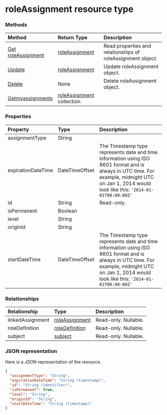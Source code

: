 # roleAssignment resource type




### Methods

| Method		   | Return Type	|Description|
|:---------------|:--------|:----------|
|[Get roleAssignment](../api/roleassignment_get.md) | [roleAssignment](roleassignment.md) |Read properties and relationships of roleAssignment object.|
|[Update](../api/roleassignment_update.md) | [roleAssignment](roleassignment.md)	|Update roleAssignment object. |
|[Delete](../api/roleassignment_delete.md) | None |Delete roleAssignment object. |
|[Getmyassignments](../api/roleassignment_getmyassignments.md)|[roleAssignment](roleassignment.md) collection||

### Properties
| Property	   | Type	|Description|
|:---------------|:--------|:----------|
|assignmentType|String||
|expirationDateTime|DateTimeOffset|The Timestamp type represents date and time information using ISO 8601 format and is always in UTC time. For example, midnight UTC on Jan 1, 2014 would look like this: `'2014-01-01T00:00:00Z'`|
|id|String| Read-only.|
|isPermanent|Boolean||
|level|String||
|originId|String||
|startDateTime|DateTimeOffset|The Timestamp type represents date and time information using ISO 8601 format and is always in UTC time. For example, midnight UTC on Jan 1, 2014 would look like this: `'2014-01-01T00:00:00Z'`|

### Relationships
| Relationship | Type	|Description|
|:---------------|:--------|:----------|
|linkedAssignment|[roleAssignment](roleassignment.md)| Read-only. Nullable.|
|roleDefinition|[roleDefinition](roledefinition.md)| Read-only. Nullable.|
|subject|[subject](subject.md)| Read-only. Nullable.|

### JSON representation

Here is a JSON representation of the resource.

<!-- {
  "blockType": "resource",
  "optionalProperties": [

  ],
  "@odata.type": "microsoft.graph.roleAssignment"
}-->

```json
{
  "assignmentType": "String",
  "expirationDateTime": "String (timestamp)",
  "id": "String (identifier)",
  "isPermanent": true,
  "level": "String",
  "originId": "String",
  "startDateTime": "String (timestamp)"
}

```

<!-- uuid: 8fcb5dbc-d5aa-4681-8e31-b001d5168d79
2015-10-25 14:57:30 UTC -->
<!-- {
  "type": "#page.annotation",
  "description": "roleAssignment resource",
  "keywords": "",
  "section": "documentation",
  "tocPath": ""
}-->